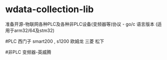 # wdata-collection-lib
准备开源-物联网各种PLC及各种非PLC设备(变频器等)协议 - go/c 语言版本 (适用于arm32/64及stm32)

#PLC
西门子 smart200 , s1200 
欧姆龙
三菱
松下



#非PLC
变频器-英威腾
